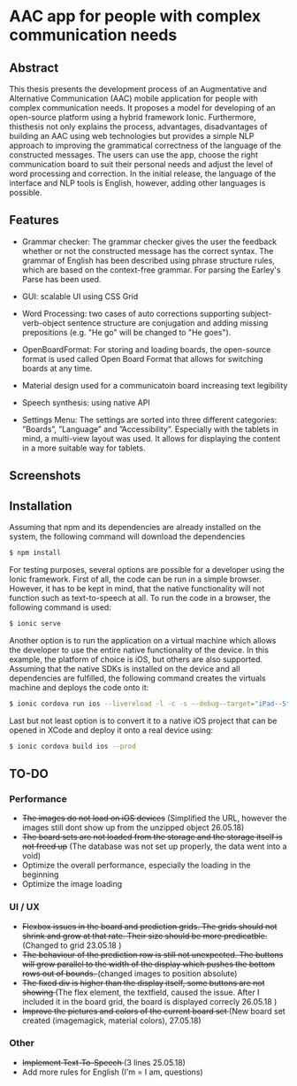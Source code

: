 # AAC app for people with complex communication needs

## Abstract

This thesis presents the development process of an Augmentative and Alternative Communication (AAC) mobile application for people with complex communication needs. It proposes a model for developing of an open-source platform using a hybrid framework Ionic. Furthermore, thisthesis not only explains the process, advantages, disadvantages of building an AAC using web technologies but provides a simple NLP approach to improving the grammatical correctness of the language of the constructed messages. The users can use the app, choose the right communication board to suit their personal needs and adjust the level of word processing and correction. In the initial release, the language of the interface and NLP tools is English, however, adding other languages is possible.

## Features

* Grammar checker: The grammar checker gives the user the feedback whether or not the constructed message has the correct syntax.  The grammar of English has been described using phrase structure rules, which are based on the context-free grammar. For parsing the Earley's Parse has been used.

* GUI: scalable UI using CSS Grid

* Word Processing: two cases of auto corrections supporting subject-verb-object sentence structure are conjugation and adding missing prepositions (e.g. "He go" will be changed to "He goes").

* OpenBoardFormat: For storing and loading boards, the open-source format is used called Open Board Format that allows for switching boards at any time.

* Material design used for a communicatoin board increasing text legibility

* Speech synthesis: using native API 

* Settings Menu: The settings are sorted into three different categories: ”Boards”, ”Language” and  ”Accessibility”. Especially with the tablets in mind, a multi-view layout was used. It allows for displaying the content in a more suitable way for tablets.


## Screenshots



## Installation

Assuming that npm and its dependencies are already installed on the system, the following command will download the dependencies

```bash
$ npm install
```

For testing purposes, several options are possible for a developer using the Ionic framework.  First of all, the code can be run in a simple browser.  However, it has to be kept in mind, that the native functionality will not function such as text-to-speech at all. To run the code in a browser, the following command is used:

```bash
$ ionic serve
```

Another option is to run the application on a virtual machine which allows the developer to use the entire native functionality of the device. In this example, the platform of choice is iOS, but others are also supported.  Assuming that the native SDKs is installed on the device and all dependencies are fulfilled, the following command creates the virtuals machine and deploys the code onto it:

```bash
$ ionic cordova run ios --livereload -l -c -s --debug--target="iPad--5th-generation-, 11.2"
```
Last but not least option is to convert it to a native iOS project that can be opened in XCode and deploy it onto a real device using:

```bash
$ ionic cordova build ios --prod
```

## TO-DO

### Performance
* <del>The images do not load on iOS devices</del> (Simplified the URL, however the images still dont show up from the unzipped object 26.05.18)
* <del>The board sets are not loaded from the storage and the storage itself is not freed up</del> (The database was not set up properly, the data went into a void)
* Optimize the overall performance, especially the loading in the beginning 
* Optimize the image loading



### UI / UX
* <del>Flexbox issues in the board and prediction grids. The grids should not shrink and grow at that rate. Their size should be more predicatble. </del> (Changed to grid 23.05.18 )
* <del>The behaviour of the prediction row is still not unexpected. The buttons will grow parallel to the width of the display which pushes the bottom rows out of bounds.  </del> (changed images to position absolute)
* <del> The fixed div is higher than the display itself, some buttons are not showing </del> (The flex element, the textfield, caused the issue. After I included it in the board grid, the board is displayed correcly 26.05.18 )
* <del> Improve the pictures and colors of the current board set </del> (New board set created (imagemagick, material colors), 27.05.18) 

### Other
*  <del> Implement Text-To-Speech  </del> (3 lines 25.05.18)
* Add more rules for English (I'm = I am, questions)


